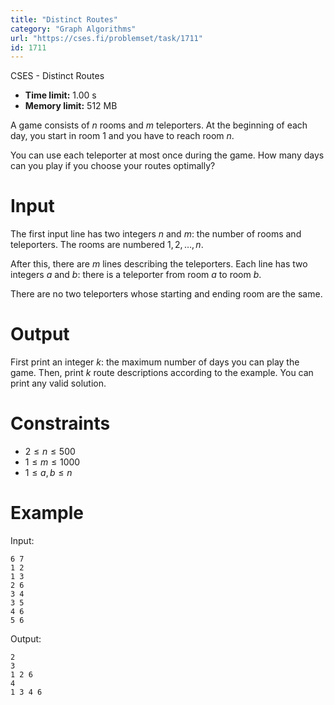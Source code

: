```yaml
---
title: "Distinct Routes"
category: "Graph Algorithms"
url: "https://cses.fi/problemset/task/1711"
id: 1711
---
```


CSES - Distinct Routes

  * **Time limit:** 1.00 s
  * **Memory limit:** 512 MB

A game consists of $n$ rooms and $m$ teleporters. At the beginning of each
day, you start in room $1$ and you have to reach room $n$.

You can use each teleporter at most once during the game. How many days can
you play if you choose your routes optimally?

# Input

The first input line has two integers $n$ and $m$: the number of rooms and
teleporters. The rooms are numbered $1,2,\dots,n$.

After this, there are $m$ lines describing the teleporters. Each line has two
integers $a$ and $b$: there is a teleporter from room $a$ to room $b$.

There are no two teleporters whose starting and ending room are the same.

# Output

First print an integer $k$: the maximum number of days you can play the game.
Then, print $k$ route descriptions according to the example. You can print any
valid solution.

# Constraints

  * $2 \le n \le 500$
  * $1 \le m \le 1000$
  * $1 \le a,b \le n$

# Example

Input:

    
    
    6 7
    1 2
    1 3
    2 6
    3 4
    3 5
    4 6
    5 6
    

Output:

    
    
    2
    3
    1 2 6
    4
    1 3 4 6
    

